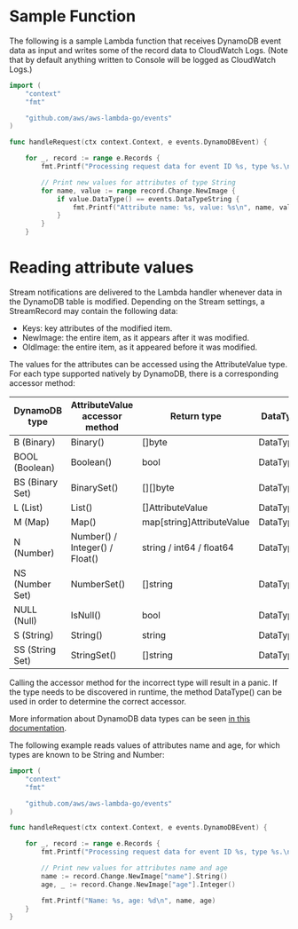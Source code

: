 # Sample Function

The following is a sample Lambda function that receives DynamoDB event data as input and writes some of the record data to CloudWatch Logs. (Note that by default anything written to Console will be logged as CloudWatch Logs.)

```go
import (
	"context"
	"fmt"

	"github.com/aws/aws-lambda-go/events"
)

func handleRequest(ctx context.Context, e events.DynamoDBEvent) {

	for _, record := range e.Records {
		fmt.Printf("Processing request data for event ID %s, type %s.\n", record.EventID, record.EventName)

		// Print new values for attributes of type String
		for name, value := range record.Change.NewImage {
			if value.DataType() == events.DataTypeString {
				fmt.Printf("Attribute name: %s, value: %s\n", name, value.String())
			}
		}
	}
```

# Reading attribute values

Stream notifications are delivered to the Lambda handler whenever data in the DynamoDB table is modified.
Depending on the Stream settings, a StreamRecord may contain the following data:

* Keys: key attributes of the modified item.
* NewImage: the entire item, as it appears after it was modified.
* OldImage: the entire item, as it appeared before it was modified.

The values for the attributes can be accessed using the AttributeValue type. For each type
supported natively by DynamoDB, there is a corresponding accessor method:

DynamoDB type  | AttributeValue accessor method | Return type               | DataType constant
---------------|--------------------------------|---------------------------|------------------
B (Binary)     | Binary()                       | []byte                    | DataTypeBinary
BOOL (Boolean) | Boolean()                      | bool                      | DataTypeBoolean
BS (Binary Set)| BinarySet()                    | [][]byte                  | DataTypeBinarySet
L (List)       | List()                         | []AttributeValue          | DataTypeList
M (Map)        | Map()                          | map[string]AttributeValue | DataTypeMap
N (Number)     | Number() / Integer() / Float() | string / int64 / float64  | DataTypeNumber 
NS (Number Set)| NumberSet()                    | []string                  | DataTypeNumberSet
NULL (Null)    | IsNull()                       | bool                      | DataTypeNull
S (String)     | String()                       | string                    | DataTypeString
SS (String Set)| StringSet()                    | []string                  | DataTypeStringSet

Calling the accessor method for the incorrect type will result in a panic. If the type needs to
be discovered in runtime, the method DataType() can be used in order to determine the correct accessor.

More information about DynamoDB data types can be seen [in this documentation](http://docs.aws.amazon.com/amazondynamodb/latest/APIReference/API_AttributeValue.html).

The following example reads values of attributes name and age, for which types are known to be String and Number:

```go
import (
	"context"
	"fmt"

	"github.com/aws/aws-lambda-go/events"
)

func handleRequest(ctx context.Context, e events.DynamoDBEvent) {

	for _, record := range e.Records {
		fmt.Printf("Processing request data for event ID %s, type %s.\n", record.EventID, record.EventName)

		// Print new values for attributes name and age
		name := record.Change.NewImage["name"].String()
		age, _ := record.Change.NewImage["age"].Integer()

		fmt.Printf("Name: %s, age: %d\n", name, age)
	}
}
```
